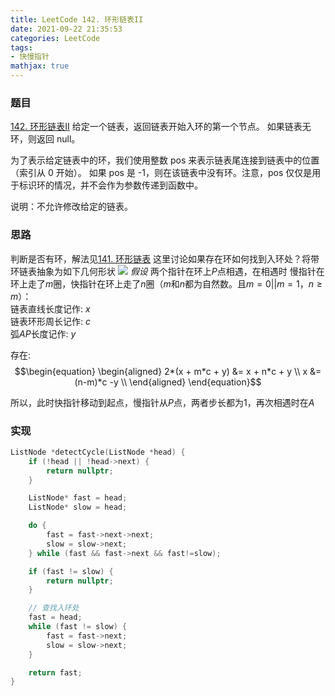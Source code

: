 ```yaml
---
title: LeetCode 142. 环形链表II
date: 2021-09-22 21:35:53
categories: LeetCode
tags:
- 快慢指针
mathjax: true
---
```


### 题目
[142. 环形链表II](https://leetcode-cn.com/problems/linked-list-cycle-ii/)
给定一个链表，返回链表开始入环的第一个节点。 如果链表无环，则返回 null。
<!-- more -->

为了表示给定链表中的环，我们使用整数 pos 来表示链表尾连接到链表中的位置（索引从 0 开始）。 如果 pos 是 -1，则在该链表中没有环。注意，pos 仅仅是用于标识环的情况，并不会作为参数传递到函数中。

说明：不允许修改给定的链表。

### 思路
判断是否有环，解法见[141. 环形链表](/posts/linked-list-cycle/)
这里讨论如果存在环如何找到入环处？将带环链表抽象为如下几何形状
![](https://z3.ax1x.com/2021/10/10/5E5O7d.png)
*假设* 两个指针在环上$P$点相遇，在相遇时 慢指针在环上走了$m$圈，快指针在环上走了$n$圈（$m$和$n$都为自然数。且$m=0||m=1$，$n{\geq}m$）：  
链表直线长度记作: $x$   
链表环形周长记作: $c$  
弧$AP$长度记作: $y$

存在:  
$$\begin{equation}
\begin{aligned}
2*(x + m*c + y) &= x + n*c + y \\
x &= (n-m)*c -y \\
\end{aligned}
\end{equation}$$

所以，此时快指针移动到起点，慢指针从$P$点，两者步长都为1，再次相遇时在$A$

### 实现
``` cpp
ListNode *detectCycle(ListNode *head) {
    if (!head || !head->next) {
        return nullptr;
    }

    ListNode* fast = head;
    ListNode* slow = head;

    do {
        fast = fast->next->next;
        slow = slow->next;
    } while (fast && fast->next && fast!=slow);

    if (fast != slow) {
        return nullptr;
    }

    // 查找入环处
    fast = head;
    while (fast != slow) {
        fast = fast->next;
        slow = slow->next;
    }

    return fast;
}
```
